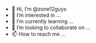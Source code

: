 - 👋 Hi, I’m @zone12guys
- 👀 I’m interested in ...
- 🌱 I’m currently learning ...
- 💞️ I’m looking to collaborate on ...
- 📫 How to reach me ...

<!---
zone12guys/zone12guys is a ✨ special ✨ repository because its `README.md` (this file) appears on your GitHub profile.
You can click the Preview link to take a look at your changes.
--->
